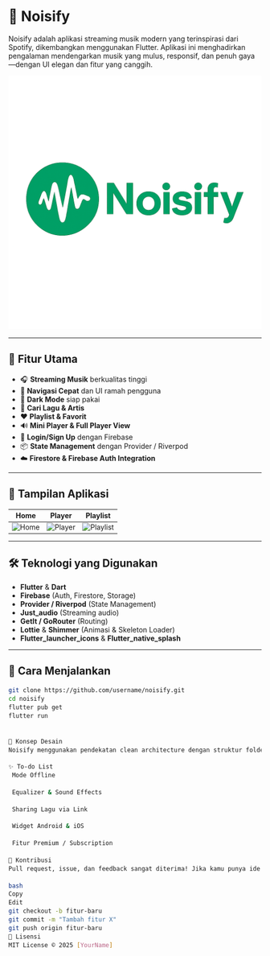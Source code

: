 # 🎵 Noisify

Noisify adalah aplikasi streaming musik modern yang terinspirasi dari Spotify, dikembangkan menggunakan Flutter. Aplikasi ini menghadirkan pengalaman mendengarkan musik yang mulus, responsif, dan penuh gaya—dengan UI elegan dan fitur yang canggih.

![Noisify Logo](assets/images/noisify_logo.png) 

---

## 🚀 Fitur Utama

- 🎧 **Streaming Musik** berkualitas tinggi
- 🧭 **Navigasi Cepat** dan UI ramah pengguna
- 🌙 **Dark Mode** siap pakai
- 🔎 **Cari Lagu & Artis**
- ❤️ **Playlist & Favorit**
- 🔊 **Mini Player & Full Player View**
- 🔐 **Login/Sign Up** dengan Firebase
- 📦 **State Management** dengan Provider / Riverpod
- ☁️ **Firestore & Firebase Auth Integration**

---

## 📱 Tampilan Aplikasi

| Home | Player | Playlist |
|------|--------|----------|
| ![Home](screenshots/home.png) | ![Player](screenshots/player.png) | ![Playlist](screenshots/playlist.png) |

---

## 🛠️ Teknologi yang Digunakan

- **Flutter** & **Dart**
- **Firebase** (Auth, Firestore, Storage)
- **Provider / Riverpod** (State Management)
- **Just_audio** (Streaming audio)
- **GetIt / GoRouter** (Routing)
- **Lottie** & **Shimmer** (Animasi & Skeleton Loader)
- **Flutter_launcher_icons** & **Flutter_native_splash**

---

## 🔧 Cara Menjalankan

```bash
git clone https://github.com/username/noisify.git
cd noisify
flutter pub get
flutter run


🧠 Konsep Desain
Noisify menggunakan pendekatan clean architecture dengan struktur folder modular, memisahkan UI, model, service, dan logic. UI menggunakan gaya modern dengan Tailwind-like spacing dan warna hijau khas brand Noisify.

✨ To-do List
 Mode Offline

 Equalizer & Sound Effects

 Sharing Lagu via Link

 Widget Android & iOS

 Fitur Premium / Subscription

🤝 Kontribusi
Pull request, issue, dan feedback sangat diterima! Jika kamu punya ide fitur baru atau menemukan bug, silakan buka issue atau buat PR!

bash
Copy
Edit
git checkout -b fitur-baru
git commit -m "Tambah fitur X"
git push origin fitur-baru
📄 Lisensi
MIT License © 2025 [YourName]